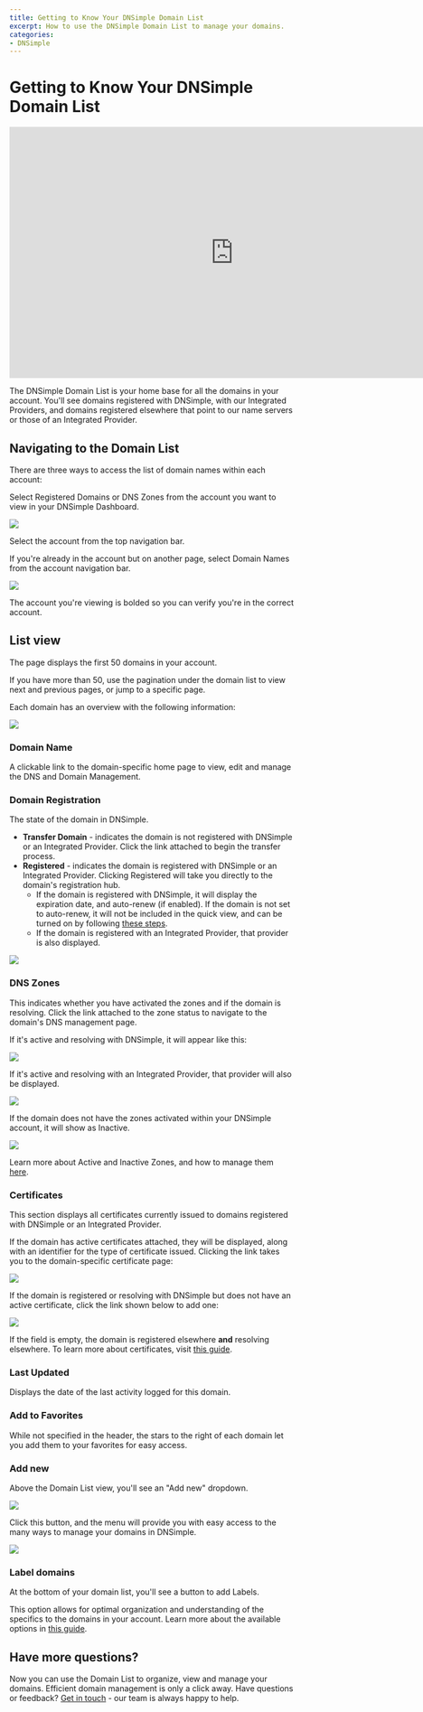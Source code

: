 ```yaml
---
title: Getting to Know Your DNSimple Domain List
excerpt: How to use the DNSimple Domain List to manage your domains.
categories:
- DNSimple
---
```


# Getting to Know Your DNSimple Domain List

<iframe width="791" height="445" src="https://www.youtube.com/embed/PGa3Jk3nnGM" title="" frameborder="0" allow="accelerometer; autoplay; clipboard-write; encrypted-media; gyroscope; picture-in-picture; web-share" allowfullscreen></iframe>

The DNSimple Domain List is your home base for all the domains in your account. You'll see domains registered with DNSimple, with our Integrated Providers, and domains registered elsewhere that point to our name servers or those of an Integrated Provider. 

## Navigating to the Domain List

There are three ways to access the list of domain names within each account:

Select Registered Domains or DNS Zones from the account you want to view in your DNSimple Dashboard.

![](/files/domain-list-account-card-selection.png)

Select the account from the top navigation bar.

If you're already in the account but on another page, select Domain Names from the account navigation bar.

![](/files/domain-list-domain-name-arrow.png)

The account you're viewing is bolded so you can verify you're in the correct account. 

## List view

The page displays the first 50 domains in your account. 

If you have more than 50, use the pagination under the domain list to view next and previous pages, or jump to a specific page.

Each domain has an overview with the following information:

![](/files/domain-list-headers.png)

 ### Domain Name 
 A clickable link to the domain-specific home page to view, edit and manage the DNS and Domain Management. 

### Domain Registration 
The state of the domain in DNSimple.
 - **Transfer Domain** - indicates the domain is not registered with DNSimple or an Integrated Provider. Click the link attached to begin the transfer process.
 - **Registered** - indicates the domain is registered with DNSimple or an Integrated Provider. Clicking Registered will take you directly to the domain's registration hub.
   - If the domain is registered with DNSimple, it will display the expiration date, and auto-renew (if enabled). If the domain is not set to auto-renew, it will not be included in the quick view, and can be turned on by following [these steps](/articles/domain-auto-renewal/).
   - If the domain is registered with an Integrated Provider, that provider is also displayed.

![](/files/domain-list-godaddy-autorenew.png)

### DNS Zones

This indicates whether you have activated the zones and if the domain is resolving. Click the link attached to the zone status to navigate to the domain's DNS management page.

If it's active and resolving with DNSimple, it will appear like this:

![](/files/domain-list-active-zone.png)

If it's active and resolving with an Integrated Provider, that provider will also be displayed.

![](/files/domain-list-active-zone-route53.png)

If the domain does not have the zones activated within your DNSimple account, it will show as Inactive.

![](/files/domain-list-inactive-zone.png)

Learn more about Active and Inactive Zones, and how to manage them [here](/articles/dns-hosting/).

### Certificates 

This section displays all certificates currently issued to domains registered with DNSimple or an Integrated Provider.

If the domain has active certificates attached, they will be displayed, along with an identifier for the type of certificate issued. Clicking the link takes you to the domain-specific certificate page:

![](/files/domain-list-one-certificate.png)

If the domain is registered or resolving with DNSimple but does not have an active certificate, click the link shown below to add one:

![](/files/domain-list-add-certificate.png)

If the field is empty, the domain is registered elsewhere **and** resolving elsewhere. To learn more about certificates, visit [this guide](/articles/getting-started-ssl-certificates/).

### Last Updated  
Displays the date of the last activity logged for this domain. 

### Add to Favorites 
While not specified in the header, the stars to the right of each domain let you add them to your favorites for easy access. 

### Add new 
Above the Domain List view, you'll see an "Add new" dropdown.

![](/files/domain-list-add-new.png)

Click this button, and the menu will provide you with easy access to the many ways to manage your domains in DNSimple. 

![](/files/domain-list-add-new-dropdown.png)

### Label domains
At the bottom of your domain list, you'll see a button to add Labels. 

This option allows for optimal organization and understanding of the specifics to the domains in your account. Learn more about the available options in [this guide](/articles/labeling-domains/).

## Have more questions? 
Now you can use the Domain List to organize, view and manage your domains. Efficient domain management is only a click away. Have questions or feedback? [Get in touch](https://dnsimple.com/feedback) - our team is always happy to help.

